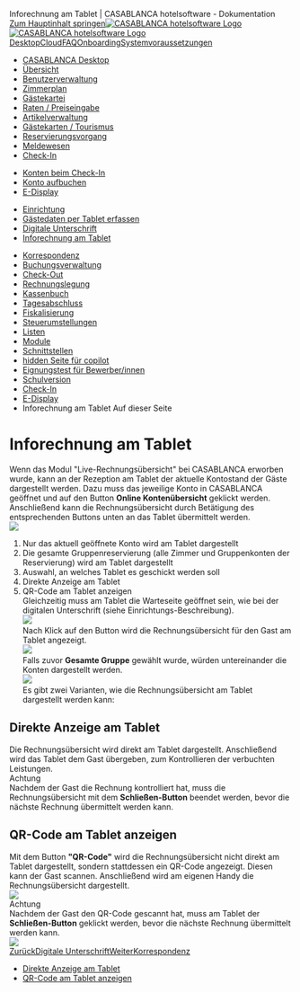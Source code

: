 Inforechnung am Tablet | CASABLANCA hotelsoftware - Dokumentation  
[Zum Hauptinhalt springen](https://docs.casablanca.at/desktop/check_in/e_display/invoice_display/#__docusaurus_skipToContent_fallback)[![CASABLANCA hotelsoftware Logo](https://docs.casablanca.at/img/logo.png) ![CASABLANCA hotelsoftware Logo](https://docs.casablanca.at/img/Casablanca_LOGO_2022_neg.png)](https://docs.casablanca.at/) [Desktop](https://docs.casablanca.at/desktop/desktop/)[Cloud](https://docs.casablanca.at/cloud/cloud_systems/)[FAQ](https://docs.casablanca.at/faq)[Onboarding](https://docs.casablanca.at/onboarding/fiscalization)[Systemvoraussetzungen](https://docs.casablanca.at/system_requirements)  
* [CASABLANCA Desktop](https://docs.casablanca.at/desktop/desktop/)
* [Übersicht](https://docs.casablanca.at/desktop/interface/)
* [Benutzerverwaltung](https://docs.casablanca.at/desktop/user_management/)
* [Zimmerplan](https://docs.casablanca.at/desktop/room_plan/)
* [Gästekartei](https://docs.casablanca.at/desktop/guest_profile/)
* [Raten / Preiseingabe](https://docs.casablanca.at/desktop/raten/)
* [Artikelverwaltung](https://docs.casablanca.at/desktop/articles/)
* [Gästekarten / Tourismus](https://docs.casablanca.at/desktop/guest_cards/)
* [Reservierungsvorgang](https://docs.casablanca.at/desktop/reservation_process/)
* [Meldewesen](https://docs.casablanca.at/desktop/registration/)
* [Check-In](https://docs.casablanca.at/desktop/check_in/)
+ [Konten beim Check-In](https://docs.casablanca.at/desktop/check_in/check_in_accounts)
+ [Konto aufbuchen](https://docs.casablanca.at/desktop/check_in/check_in_booking)
+ [E-Display](https://docs.casablanca.at/desktop/check_in/e_display/)
- [Einrichtung](https://docs.casablanca.at/desktop/check_in/e_display/einrichtung)
- [Gästedaten per Tablet erfassen](https://docs.casablanca.at/desktop/check_in/e_display/pre_check_in)
- [Digitale Unterschrift](https://docs.casablanca.at/desktop/check_in/e_display/e_unterschrift)
- [Inforechnung am Tablet](https://docs.casablanca.at/desktop/check_in/e_display/invoice_display)
* [Korrespondenz](https://docs.casablanca.at/desktop/correspondence/)
* [Buchungsverwaltung](https://docs.casablanca.at/desktop/account/)
* [Check-Out](https://docs.casablanca.at/desktop/check-out/)
* [Rechnungslegung](https://docs.casablanca.at/desktop/accounting/)
* [Kassenbuch](https://docs.casablanca.at/desktop/cashbook/)
* [Tagesabschluss](https://docs.casablanca.at/desktop/daily_closing/)
* [Fiskalisierung](https://docs.casablanca.at/desktop/fiscalization/)
* [Steuerumstellungen](https://docs.casablanca.at/desktop/tax_changes/)
* [Listen](https://docs.casablanca.at/desktop/lists/)
* [Module](https://docs.casablanca.at/desktop/module/)
* [Schnittstellen](https://docs.casablanca.at/desktop/interfaces/)
* [hidden Seite für copilot](https://docs.casablanca.at/desktop/hidden_copilot)
* [Eignungstest für Bewerber/innen](https://docs.casablanca.at/desktop/qualification)
* [Schulversion](https://docs.casablanca.at/desktop/schoolversion)  
* [Check-In](https://docs.casablanca.at/desktop/check_in/)
* [E-Display](https://docs.casablanca.at/desktop/check_in/e_display/)
* Inforechnung am Tablet
Auf dieser Seite

# Inforechnung am Tablet  
Wenn das Modul "Live-Rechnungsübersicht" bei CASABLANCA erworben wurde, kann an der Rezeption am Tablet der aktuelle Kontostand der Gäste dargestellt werden. Dazu muss das jeweilige Konto in CASABLANCA geöffnet und auf den Button **Online Kontenübersicht** geklickt werden. Anschließend kann die Rechnungsübersicht durch Betätigung des entsprechenden Buttons unten an das Tablet übermittelt werden.  
![](https://docs.casablanca.at/assets/images/an_e_display_senden_rechnung-cbdb528faaf11cc7a94b4af12a0d61d7.png)  
1. Nur das aktuell geöffnete Konto wird am Tablet dargestellt
2. Die gesamte Gruppenreservierung (alle Zimmer und Gruppenkonten der Reservierung) wird am Tablet dargestellt
3. Auswahl, an welches Tablet es geschickt werden soll
4. Direkte Anzeige am Tablet
5. QR-Code am Tablet anzeigen  
Gleichzeitig muss am Tablet die Warteseite geöffnet sein, wie bei der digitalen Unterschrift (siehe Einrichtungs-Beschreibung).  
![](https://docs.casablanca.at/assets/images/warteseite-82bb52c72da63952a85359b5a6e789f9.png)  
Nach Klick auf den Button wird die Rechnungsübersicht für den Gast am Tablet angezeigt.  
![](https://docs.casablanca.at/assets/images/Rechnung1-1d87f7b4fa433dee647205f670da155c.png)  
Falls zuvor **Gesamte Gruppe** gewählt wurde, würden untereinander die Konten dargestellt werden.  
![](https://docs.casablanca.at/assets/images/Rechnung_gesamt-9c89aa5255f522084ec2c3620cf853d2.png)  
Es gibt zwei Varianten, wie die Rechnungsübersicht am Tablet dargestellt werden kann:

## Direkte Anzeige am Tablet[](https://docs.casablanca.at/desktop/check_in/e_display/invoice_display/#direkte-anzeige-am-tablet "Direkter Link zu Direkte Anzeige am Tablet")  
Die Rechnungsübersicht wird direkt am Tablet dargestellt. Anschließend wird das Tablet dem Gast übergeben, zum Kontrollieren der verbuchten Leistungen.  
Achtung  
Nachdem der Gast die Rechnung kontrolliert hat, muss die Rechnungsübersicht mit dem **Schließen-Button** beendet werden, bevor die nächste Rechnung übermittelt werden kann.

## QR-Code am Tablet anzeigen[](https://docs.casablanca.at/desktop/check_in/e_display/invoice_display/#qr-code-am-tablet-anzeigen "Direkter Link zu QR-Code am Tablet anzeigen")  
Mit dem Button **"QR-Code"** wird die Rechnungsübersicht nicht direkt am Tablet dargestellt, sondern stattdessen ein QR-Code angezeigt. Diesen kann der Gast scannen. Anschließend wird am eigenen Handy die Rechnungsübersicht dargestellt.  
![](https://docs.casablanca.at/assets/images/qr_code_scannen-6b8ccb74e243443b9460d45729254853.png)  
Achtung  
Nachdem der Gast den QR-Code gescannt hat, muss am Tablet der **Schließen-Button** geklickt werden, bevor die nächste Rechnung übermittelt werden kann.  
![](https://docs.casablanca.at/assets/images/qr_code_schließen-10630f2a043fb74e40337ed5832d4c22.png)  
[ZurückDigitale Unterschrift](https://docs.casablanca.at/desktop/check_in/e_display/e_unterschrift)[WeiterKorrespondenz](https://docs.casablanca.at/desktop/correspondence/)  
* [Direkte Anzeige am Tablet](https://docs.casablanca.at/desktop/check_in/e_display/invoice_display/#direkte-anzeige-am-tablet)
* [QR-Code am Tablet anzeigen](https://docs.casablanca.at/desktop/check_in/e_display/invoice_display/#qr-code-am-tablet-anzeigen)